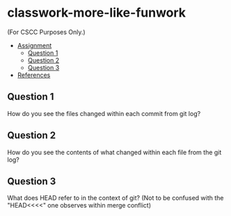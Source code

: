 # classwork-more-like-funwork
(For CSCC Purposes Only.)

* [Assignment](https://gist.github.com/peterhurford/4d43aa5d6de114c0c741ba664c9c5ff5)
  * [Question 1](question-1)  
  * [Question 2](question-2)  
  * [Question 3](question-3)  
* [References](./Lab2Git.pdf)

## Question 1
How do you see the files changed within each commit from git log?

## Question 2
How do you see the contents of what changed within each file from the git log?

## Question 3
What does HEAD refer to in the context of git? (Not to be confused with the "HEAD<<<<" one observes within merge conflict)

